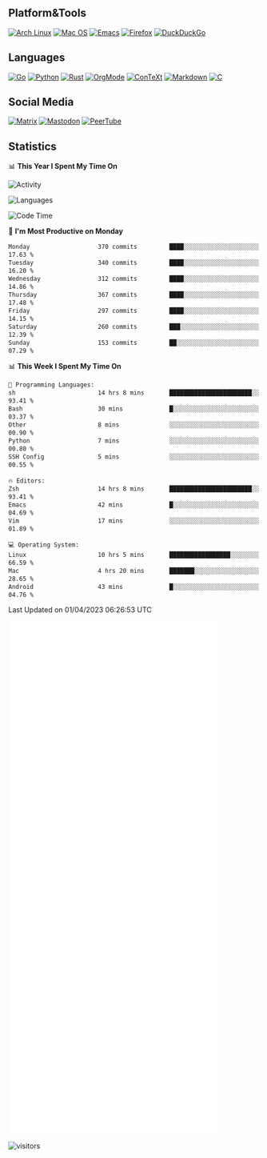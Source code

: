 ## Platform&Tools

[![Arch Linux](https://img.shields.io/badge/ArchLinux-1793D1?logo=arch-linux&logoColor=fff&style=flat-square)](https://archlinux.org/)
[![Mac OS](https://img.shields.io/badge/MacOS-000000?style=flat-square&logo=macos&logoColor=F0F0F0)](https://www.apple.com/macos/)
[![Emacs](https://img.shields.io/badge/Emacs-%237F5AB6.svg?&style=flat-square&logo=gnu-emacs&logoColor=white)](https://www.gnu.org/software/emacs/)
[![Firefox](https://img.shields.io/badge/Firefox-FF7139?style=flat-square&logo=Firefox-Browser&logoColor=white)](https://firefox.com/)
[![DuckDuckGo](https://img.shields.io/badge/DuckDuckGo-DE5833?style=flat-square&logo=DuckDuckGo&logoColor=white)](https://duckduckgo.com/)

## Languages

[![Go](https://img.shields.io/badge/Golang-%2300ADD8.svg?style=flat-square&logo=go&logoColor=white)](https://golang.org/)
[![Python](https://img.shields.io/badge/Python-3670A0?style=flat-square&logo=python&logoColor=ffdd54)](https://www.python.org/)
[![Rust](https://img.shields.io/badge/Rust-%23000000.svg?style=flat-square&logo=rust&logoColor=white)](https://www.rust-lang.org/)
[![OrgMode](https://img.shields.io/badge/OrgMode-%23000000.svg?style=flat-square&logo=org&logoColor=white)](https://orgmode.org/)
[![ConTeXt](https://img.shields.io/badge/ConTeXt-%23008080.svg?style=flat-square&logo=latex&logoColor=white)](https://contextgarden.net/)
[![Markdown](https://img.shields.io/badge/MarkDown-%23000000.svg?style=flat-square&logo=markdown&logoColor=white)](https://daringfireball.net/projects/markdown/)
[![C](https://img.shields.io/badge/C-%2300599C.svg?style=flat-square&logo=c&logoColor=white)](https://www.iso.org/standard/74528.html)

## Social Media
<!--[![Telegram](https://img.shields.io/badge/SteamedFish-2CA5E0?style=social&logo=telegram&logoColor=white)](https://t.me/SteamedFish)-->

[![Matrix](https://img.shields.io/badge/SteamedFish-2CA5E0?style=social&logo=matrix&logoColor=black)](https://matrix.to/#/@i:steamedfish.org)
[![Mastodon](https://img.shields.io/mastodon/follow/109596467238113271?domain=https%3A%2F%2Fmastodon.steamedfish.org%2F&style=social)](https://steamedfish.org/@SteamedFish)
[![PeerTube](https://img.shields.io/badge/PeerTube-23000000.svg?logo=peertube&style=social)](https://peertube.steamedfish.org/)

## Statistics


📊 **This Year I Spent My Time On** 

![Activity](https://wakatime.com/share/@SteamedFish/7529f30a-f1b7-40a4-8d09-e6d855cb7a13.png)

![Languages](https://wakatime.com/share/@SteamedFish/1c5e5366-0e9e-40d8-ac85-d630f61b69c6.svg)

<!--START_SECTION:waka-->
![Code Time](http://img.shields.io/badge/Code%20Time-2%2C386%20hrs%2028%20mins-blue)

📅 **I'm Most Productive on Monday** 

```text
Monday                   370 commits         ████░░░░░░░░░░░░░░░░░░░░░   17.63 % 
Tuesday                  340 commits         ████░░░░░░░░░░░░░░░░░░░░░   16.20 % 
Wednesday                312 commits         ████░░░░░░░░░░░░░░░░░░░░░   14.86 % 
Thursday                 367 commits         ████░░░░░░░░░░░░░░░░░░░░░   17.48 % 
Friday                   297 commits         ████░░░░░░░░░░░░░░░░░░░░░   14.15 % 
Saturday                 260 commits         ███░░░░░░░░░░░░░░░░░░░░░░   12.39 % 
Sunday                   153 commits         ██░░░░░░░░░░░░░░░░░░░░░░░   07.29 % 
```


📊 **This Week I Spent My Time On** 

```text
💬 Programming Languages: 
sh                       14 hrs 8 mins       ███████████████████████░░   93.41 % 
Bash                     30 mins             █░░░░░░░░░░░░░░░░░░░░░░░░   03.37 % 
Other                    8 mins              ░░░░░░░░░░░░░░░░░░░░░░░░░   00.90 % 
Python                   7 mins              ░░░░░░░░░░░░░░░░░░░░░░░░░   00.80 % 
SSH Config               5 mins              ░░░░░░░░░░░░░░░░░░░░░░░░░   00.55 % 

🔥 Editors: 
Zsh                      14 hrs 8 mins       ███████████████████████░░   93.41 % 
Emacs                    42 mins             █░░░░░░░░░░░░░░░░░░░░░░░░   04.69 % 
Vim                      17 mins             ░░░░░░░░░░░░░░░░░░░░░░░░░   01.89 % 

💻 Operating System: 
Linux                    10 hrs 5 mins       █████████████████░░░░░░░░   66.59 % 
Mac                      4 hrs 20 mins       ███████░░░░░░░░░░░░░░░░░░   28.65 % 
Android                  43 mins             █░░░░░░░░░░░░░░░░░░░░░░░░   04.76 % 
```


 Last Updated on 01/04/2023 06:26:53 UTC
<!--END_SECTION:waka-->


![Metrics](https://github.com/SteamedFish/SteamedFish/blob/master/github-metrics.svg)


![visitors](https://visitor-badge.laobi.icu/badge?page_id=SteamedFish.SteamedFish)

